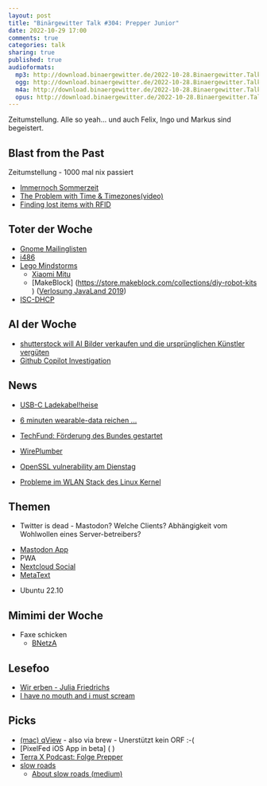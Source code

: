 ```yaml
---
layout: post
title: "Binärgewitter Talk #304: Prepper Junior"
date: 2022-10-29 17:00
comments: true
categories: talk
sharing: true
published: true
audioformats:
  mp3: http://download.binaergewitter.de/2022-10-28.Binaergewitter.Talk.304.mp3
  ogg: http://download.binaergewitter.de/2022-10-28.Binaergewitter.Talk.304.ogg
  m4a: http://download.binaergewitter.de/2022-10-28.Binaergewitter.Talk.304.m4a
  opus: http://download.binaergewitter.de/2022-10-28.Binaergewitter.Talk.304.opus
---
```

Zeitumstellung. Alle so yeah... und auch Felix, Ingo und Markus sind begeistert.

## Blast from the Past

Zeitumstellung - 1000 mal nix passiert
- [Immernoch Sommerzeit]( https://www.heise.de/news/Abschaffung-der-Sommerzeit-Stillstand-im-EU-Rat-7313920.html )
- [The Problem with Time & Timezones(video)]( https://www.youtube.com/watch?v=-5wpm-gesOY )
- [Finding lost items with RFID]( http://ciko.io/posts/rfid/ )


## Toter der Woche

- [Gnome Mailinglisten]( https://www.heise.de/news/Gnome-Projekt-macht-Mailinglisten-dicht-7322983.html )
- [i486]( https://linuxnews.de/2022/10/torvalds-will-unterstuetzung-fuer-i486-entfernen/ )
- [Lego Mindstorms]( https://www.heise.de/news/Lego-stellt-Mindstorms-ein-7322482.html )
  - [Xiaomi Mitu]( https://www.china-gadgets.de/test-xiaomi-mitu-roboter/ )
  - [MakeBlock] (https://store.makeblock.com/collections/diy-robot-kits ) ([Verlosung JavaLand 2019]( https://twitter.com/karakun/status/1108354075207352321))
- [ISC-DHCP]( https://www.heise.de/news/ISC-stellt-seinen-DHCP-Server-ein-Nachfolger-steht-bereit-7307254.html )


## AI der Woche
- [shutterstock will AI Bilder verkaufen und die ursprünglichen Künstler vergüten]( https://gizmodo.com/shutterstock-dall-e-ai-art-openai-1849700649 )
- [Github Copilot Investigation]( https://githubcopilotinvestigation.com/ )

## News

- [USB-C Ladekabel!](https://www.tagesschau.de/wirtschaft/verbraucher/vereinheitlichung-ladekabel-beschlossen-101.html )[heise]( https://www.heise.de/news/USB-C-Einheitliches-Ladekabel-ist-beschlossene-Sache-7317976.html )

- [6 minuten wearable-data reichen ...]( https://www.heise.de/news/Einschaetzung-des-Sterberisikos-per-Smartphone-7319216.html )
- [TechFund: Förderung des Bundes gestartet]( https://www.heise.de/news/Wireguard-Curl-Co-Bund-startet-Foerderung-von-sieben-Open-Source-Projekten-7315339.html )
- [WirePlumber](https://www.heise.de/news/WirePlumber-Konfigurationssystem-wechselt-von-LUA-zu-JSON-7323020.html )
- [OpenSSL vulnerability am Dienstag]( https://www.malwarebytes.com/blog/news/2022/10/critical-openssl-fix-due-november-1st-get-ready-to-patch )
- [Probleme im WLAN Stack des Linux Kernel]( https://twitter.com/kernellogger/status/1580514678840573954 )

## Themen

- Twitter is dead - Mastodon? Welche Clients? Abhängigkeit vom Wohlwollen eines Server-betreibers?
 * [Mastodon App]( https://joinmastodon.org/de/apps)
 * PWA
 * [Nextcloud Social](https://www.golem.de/news/nach-musks-twitter-kauf-nextcloud-will-alle-nutzer-ins-mastodon-fediverse-bringen-2210-169319.html )
 * [MetaText]( https://github.com/metabolist/metatext)

- Ubuntu 22.10

## Mimimi der Woche
- Faxe schicken
  - [BNetzA]( https://www.bundesnetzagentur.de/DE/Vportal/TK/Aerger/Faelle/FaxMailSpam/start.html )

## Lesefoo
- [Wir erben - Julia Friedrichs]( https://www.amazon.de/Wir-Erben-Warum-Deutschland-ungerechter/dp/3492308996/ )
- [I have no mouth and i must scream]( https://archive.org/details/I_Have_No_Mouth_and_I_Must_Scream )

## Picks
- [(mac) qView](https://interversehq.com/qview/download/) - also via brew - Unerstützt kein ORF :-(
- [PixelFed iOS App in beta] ( )
- [Terra X Podcast: Folge Prepper]( https://www.zdf.de/dokumentation/terra-x/alle-folgen-terra-x-der-podcast-100.html )
- [slow roads]( https://slowroads.io/ )
  - [About slow roads (medium)]( https://anslo.medium.com/slow-roads-tl-dr-a664ac6bce40 )




